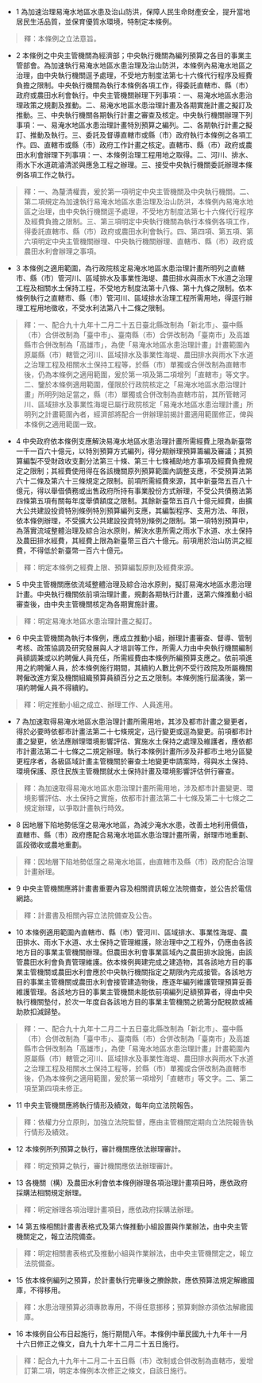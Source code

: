 * 1 為加速治理易淹水地區水患及治山防洪，保障人民生命財產安全，提升當地居民生活品質，並保育優質水環境，特制定本條例。

> 釋：本條例之立法意旨。

* 2 本條例之中央主管機關為經濟部；中央執行機關為編列預算之各目的事業主管部會。為加速執行易淹水地區水患治理及治山防洪，本條例內易淹水地區之治理，由中央執行機關逕予處理，不受地方制度法第七十六條代行程序及經費負擔之限制。中央執行機關為執行本條例各項工作，得委託直轄市、縣（市）政府或農田水利會執行。中央主管機關辦理下列事項：一、易淹水地區水患治理政策之規劃及推動。二、易淹水地區水患治理計畫及各期實施計畫之擬訂及推動。三、中央執行機關各期執行計畫之審查及核定。中央執行機關辦理下列事項：一、易淹水地區水患治理計畫特別預算之編列。二、各期執行計畫之擬訂、推動及執行。三、委託及督導直轄市或縣（市）政府執行本條例之各項工作。四、直轄市或縣（市）政府工作計畫之核定。直轄市、縣（市）政府或農田水利會辦理下列事項：一、本條例治理工程用地之取得。二、河川、排水、雨水下水道疏濬清淤與應急工程之辦理。三、接受中央執行機關委託辦理本條例各項工作之執行。

> 釋：一、為釐清權責，爰於第一項明定中央主管機關及中央執行機關。二、第二項規定為加速執行易淹水地區水患治理及治山防洪，本條例內易淹水地區之治理，由中央執行機關逕予處理，不受地方制度法第七十六條代行程序及經費負擔之限制。三、第三項明定中央執行機關為執行本條例各項工作，得委託直轄市、縣（市）政府或農田水利會執行。四、第四項、第五項、第六項明定中央主管機關辦理、中央執行機關辦理、直轄市、縣（市）政府或農田水利會辦理之事項。

* 3 本條例之適用範圍，為行政院核定易淹水地區水患治理計畫所明列之直轄市、縣（市）管河川、區域排水及事業性海堤、農田排水與雨水下水道之治理工程及相關水土保持工程，不受地方制度法第十八條、第十九條之限制。依本條例執行之直轄市、縣（市）管河川、區域排水治理工程所需用地，得逕行辦理工程用地徵收，不受水利法第八十二條之限制。

> 釋：一、配合九十九年十二月二十五日臺北縣改制為「新北市」、臺中縣（市）合併改制為「臺中市」、臺南縣（市）合併改制為「臺南市」及高雄縣市合併改制為「高雄市」，為使「易淹水地區水患治理計畫」計畫範圍內原屬縣（市）轄管之河川、區域排水及事業性海堤、農田排水與雨水下水道之治理工程及相關水土保持工程等，於縣（市）單獨或合併改制為直轄市後，仍為本條例之適用範圍，爰於第一項及第二項增列「直轄市」等文字。二、鑒於本條例適用範圍，僅限於行政院核定之「易淹水地區水患治理計畫」所明列始足當之，縣（市）單獨或合併改制為直轄市前，其所管轄河川、區域排水及事業性海堤已屬行政院核定「易淹水地區水患治理計畫」所明列之計畫範圍內者，經濟部將配合一併辦理前揭計畫適用範圍修正，俾與本條例之適用範圍一致。

* 4 中央政府依本條例支應解決易淹水地區水患治理計畫所需經費上限為新臺幣一千一百六十億元，以特別預算方式編列，得分期辦理預算籌編及審議；其預算編製不受財政收支劃分法第三十條、第三十七條補助地方事項及經費負擔規定之限制；其經費使用得在各該機關原列預算範圍內調整支應，不受預算法第六十二條及第六十三條規定之限制。前項所需經費來源，其中新臺幣五百八十億元，得以舉借債務或出售政府所持有事業股份方式辦理，不受公共債務法第四條第五項有關每年度舉債額度之限制。其餘新臺幣五百八十億元經費，由擴大公共建設投資特別條例特別預算編列支應，其編製程序、支用方法、年限，依本條例辦理，不受擴大公共建設投資特別條例之限制。第一項特別預算中，為落實流域整體治理及綜合治水原則，解決水患所需之雨水下水道、水土保持及農田排水經費，其經費上限為新臺幣三百六十億元。前項用於治山防洪之經費，不得低於新臺幣一百六十億元。

> 釋：明定本條例之經費上限、預算編製原則及經費來源。

* 5 中央主管機關應依流域整體治理及綜合治水原則，擬訂易淹水地區水患治理計畫。中央執行機關依前項治理計畫，規劃各期執行計畫，送第六條推動小組審查後，由中央主管機關核定為各期實施計畫。

> 釋：明定易淹水地區水患治理計畫之擬訂。

* 6 中央主管機關為執行本條例，應成立推動小組，辦理計畫審查、督導、管制考核、政策協調及研究發展與人才培訓等工作，所需人力由中央執行機關編制員額調兼或以約聘僱人員充任，所需經費由本條例所編預算支應之。依前項進用之約聘僱人員，於本條例施行期間，其續約人數比例不受行政院及所屬機關聘僱改進方案及機關組織預算員額百分之五之限制。本條例施行屆滿後，第一項約聘僱人員不得續約。

> 釋：明定推動小組之成立、辦理工作、人員進用。

* 7 為加速取得易淹水地區水患治理計畫所需用地，其涉及都市計畫之變更者，得於必要時依都市計畫法第二十七條規定，迅行變更或逕為變更。前項都市計畫之變更，依法應辦理環境影響評估、實施水土保持之處理及維護者，應依都市計畫法第二十七條之二規定辦理。執行本條例計畫所涉及非都市土地分區變更程序者，各級區域計畫主管機關於審查土地變更申請案時，得與水土保持、環境保護、原住民族主管機關就水土保持計畫及環境影響評估併行審查。

> 釋：為加速取得易淹水地區水患治理計畫所需用地，涉及都市計畫變更、環境影響評估、水土保持之實施，依都市計畫法第二十七條及第二十七條之二規定辦理，以爭取計畫執行時效。

* 8 因地層下陷地勢低窪之易淹水地區，為減少淹水水患，改善土地利用價值，直轄市、縣（市）政府應配合易淹水地區水患治理計畫所需，辦理市地重劃、區段徵收或農地重劃。

> 釋：因地層下陷地勢低窪之易淹水地區，由直轄市及縣（市）政府配合治理計畫辦理。

* 9 中央主管機關應將計畫書重要內容及相關資訊報立法院備查，並公告於電信網路。

> 釋：計畫書及相關內容立法院備查及公告。

* 10 本條例適用範圍內直轄市、縣（市）管河川、區域排水、事業性海堤、農田排水、雨水下水道、水土保持之管理維護，除治理中之工程外，仍應由各該地方目的事業主管機關辦理。但農田水利會事業區域內之農田排水設施，由該管農田水利會負責管理維護。依本條例興建完成之建造物，其各該地方目的事業主管機關或農田水利會應於中央執行機關指定之期限內完成接管。各該地方目的事業主管機關或農田水利會接管建造物後，應逐年編列維護管理預算妥善維護管理。各該地方目的事業主管機關未能依前項編列足額預算者，得由中央執行機關墊付，於次一年度自各該地方目的事業主管機關之統籌分配稅款或補助款扣減歸墊。

> 釋：一、配合九十九年十二月二十五日臺北縣改制為「新北市」、臺中縣（市）合併改制為「臺中市」、臺南縣（市）合併改制為「臺南市」及高雄縣市合併改制為「高雄市」，為使「易淹水地區水患治理計畫」計畫範圍內原屬縣（市）轄管之河川、區域排水及事業性海堤、農田排水與雨水下水道之治理工程及相關水土保持工程等，於縣（市）單獨或合併改制為直轄市後，仍為本條例之適用範圍，爰於第一項增列「直轄市」等文字。二、第二項至第四項未修正。

* 11 中央主管機關應將執行情形及績效，每年向立法院報告。

> 釋：依權力分立原則，加強立法院監督，應由主管機關定期向立法院報告執行情形及績效。

* 12 本條例所列預算之執行，審計機關應依法辦理審計。

> 釋：明定預算之執行，審計機關應依法辦理審計。

* 13 各機關（構）及農田水利會依本條例辦理各項治理計畫項目時，應依政府採購法相關規定辦理。

> 釋：明定辦理各項治理計畫項目，應依政府採購法辦理。

* 14 第五條相關計畫書表格式及第六條推動小組設置與作業辦法，由中央主管機關定之，報立法院備查。

> 釋：明定相關書表格式及推動小組與作業辦法，由中央主管機關定之，報立法院備查。

* 15 依本條例編列之預算，於計畫執行完畢後之賸餘款，應依預算法規定解繳國庫，不得移用。

> 釋：水患治理預算必須專款專用，不得任意挪移；預算剩餘亦須依法解繳國庫。

* 16 本條例自公布日起施行，施行期間八年。本條例中華民國九十九年十一月十六日修正之條文，自九十九年十二月二十五日施行。

> 釋：配合九十九年十二月二十五日縣（市）改制或合併改制為直轄市，爰增訂第二項，明定本條例本次修正之條文，自該日施行。

